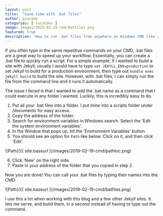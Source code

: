 ```yaml
---
layout: post
title:  "Save time with .bat files"
author: giacomo
categories: [ localdev ]
image: images/2019-02-19-cmd/batfiles.png
featured: true
description: "How to run .bat files from anywhere on Windows CMD like a command."
---
```


If you often type in the same repetitive commands on your CMD, .bat files are a great way to speed up your workflow. Essentially, you can create a .bat file to quickly run a script. For a simple example, if I wanted to build a site with Jekyll, usually I would have to type `set JEKYLL_ENV=production` to set Jekyll to build for a production environment, then type out `bundle exec jekyll build` to build the site. However, with .bat files, I can simply run the file from the command line and it runs it automatically.

The issue I faced is that I wanted to add the .bat name as a command that I could execute in any folder I wanted. Luckily, this is incredibly easy to do.

1. Put all your .bat files into a folder. I put mine into a scripts folder under /documents for easy access.
2. Copy the address of the folder.
3. Search for environment variables in Windows search. Select the 'Edit the system environment variables'.
4. In the Window that pops up, hit the 'Environment Variables' button.
5. You should see an option for `Path` like below. Click on it, and then click 'Edit'.

![Path]({{ site.baseurl }}/images/2019-02-19-cmd/pathloc.png)

6. Click 'New' on the right side.
7. Paste in your address of the folder that you copied in step 2.

Now you are done! You can call your .bat files by typing their names into the CMD.

![Path]({{ site.baseurl }}/images/2019-02-19-cmd/batfiles.png)

I use this a lot when working with this blog and a few other Jekyll sites. It lets me serve, and build them, in a second instead of having to type out the command.